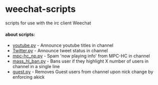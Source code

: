# weechat-scripts
scripts for use with the irc client Weechat

#### about scripts:

- [youtube.py](../master/youtube.py) - Announce youtube titles in channel
- [Twitter.py](../master/Twitter.py) - Announce tweet status in channel
- [mpc-hc_np.py](../master/mpc-hc_np.py) - Spam 'now playing info' from MPC-HC in channel
- [mass_hl_ban.py](../master/mass_hl_ban.py) - Bans user if they highlight X number of users in channel in a single line
- [guest.py](../master/guest.py) - Removes Guest users from channel upon nick change by enforcing akick
